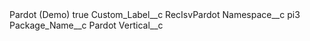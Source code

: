 <?xml version="1.0" encoding="UTF-8"?>
<CustomMetadata xmlns="http://soap.sforce.com/2006/04/metadata" xmlns:xsi="http://www.w3.org/2001/XMLSchema-instance" xmlns:xsd="http://www.w3.org/2001/XMLSchema">
    <label>Pardot (Demo)</label>
    <protected>true</protected>
    <values>
        <field>Custom_Label__c</field>
        <value xsi:type="xsd:string">RecIsvPardot</value>
    </values>
    <values>
        <field>Namespace__c</field>
        <value xsi:type="xsd:string">pi3</value>
    </values>
    <values>
        <field>Package_Name__c</field>
        <value xsi:type="xsd:string">Pardot</value>
    </values>
    <values>
        <field>Vertical__c</field>
        <value xsi:nil="true"/>
    </values>
</CustomMetadata>
